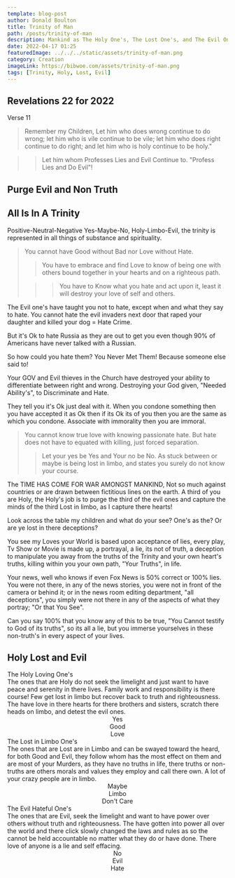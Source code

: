 ```yaml
---
template: blog-post
author: Donald Boulton
title: Trinity of Man
path: /posts/trinity-of-man
description: Mankind as The Holy One's, The Lost One's, and The Evil One's. We will learn to discriminate and Purge our Lives Of the Evil One's.
date: 2022-04-17 01:25
featuredImage: ../../../static/assets/trinity-of-man.png
category: Creation
imageLink: https://bibwoe.com/assets/trinity-of-man.png
tags: [Trinity, Holy, Lost, Evil]
---
```


## Revelations 22 for 2022

Verse 11

> Remember my Children, Let him who does wrong continue to do wrong; let him who is vile continue to be vile; let him who does right continue to do right; and let him who is holy continue to be holy."

> > Let him whom Professes Lies and Evil Continue to. "Profess Lies and Do Evil"!

## Purge Evil and Non Truth

<Callout>

## All Is In A Trinity

Positive-Neutral-Negative Yes-Maybe-No, Holy-Limbo-Evil, the trinity is represented in all things of substance and spirituality.

> You cannot have Good without Bad nor Love without Hate.
>
> > You have to embrace and find Love to know of being one with others bound together in your hearts and on a righteous path.
>
> > > You have to Know what you hate and act upon it, least it will destroy your love of self and others.

<Section>

The Evil one's have taught you not to hate, except when and what they say to hate. You cannot hate the evil invaders next door that raped your daughter and killed your dog = Hate Crime.

But it's Ok to hate Russia as they are out to get you even though 90% of Americans have never talked with a Russian.

So how could you hate them? You Never Met Them! Because someone else said to!

Your GOV and Evil thieves in the Church have destroyed your ability to differentiate between right and wrong. Destroying your God given, "Needed Ability's", to Discriminate and Hate.

They tell you it's Ok just deal with it. When you condone something then you have accepted it as Ok then if its Ok its of you then you are the same as which you condone. Associate with immorality then you are immoral.

> You cannot know true love with knowing passionate hate. But hate does not have to equated with killing, just forced separation.
>
> > Let your yes be Yes and Your no be No. As stuck between or maybe is being lost in limbo, and states you surely do not know your course.

</Section>

</Callout>

<Section>

The TIME HAS COME FOR WAR AMONGST MANKIND, Not so much against countries or are drawn between fictitious lines on the earth. A third of you are Holy, the Holy's job is to purge the third of the evil ones and capture the minds of the third Lost in limbo, as I capture there hearts!

Look across the table my children and what do your see? One's as the? Or are ye lost in there deceptions?

You see my Loves your World is based upon acceptance of lies, every play, Tv Show or Movie is made up, a portrayal, a lie, its not of truth, a deception to manipulate you away from the truths of the Trinity and your own heart's truths, killing within you your own path, "Your Truths", in life.

Your news, well who knows if even Fox News is 50% correct or 100% lies. You were not there, in any of the news stories, you were not in front of the camera or behind it; or in the news room editing department, "all deceptions", you simply were not there in any of the aspects of what they portray; "Or that You See".

Can you say 100% that you know any of this to be true, "You Cannot testify to God of its truths", so its all a lie, but you immerse yourselves in these non-truth's in every aspect of your lives.

</Section>

<Section>

## Holy Lost and Evil

</Section>

<Section>

<ListGrid>
  <List>
    <span className="ml-6 mb-1 place-content-center text-center text-lg underline decoration-fuchsia-600 decoration-wavy underline-offset-8 transition duration-300">
      The Holy Loving One's
    </span>
    <div>
      The ones that are Holy do not seek the limelight and just want to have peace and serenity in there lives. Family
      work and responsibility is there course! Few get lost in limbo but recover back to truth and righteousness. The
      have love in there hearts for there brothers and sisters, scratch there heads on limbo, and detest the evil ones.
    </div>
    <WavyHr />
    <ListItem>
      <Center>
        <div>Yes</div>
      </Center>
    </ListItem>
    <ListItem>
      <Center>
        <div>Good</div>
      </Center>
    </ListItem>
    <ListItem>
      <Center>
        <div>Love</div>
      </Center>
    </ListItem>
  </List>
  <List>
    <span className="ml-6 mb-1 place-content-center text-center text-lg underline decoration-fuchsia-600 decoration-wavy underline-offset-8 transition duration-300">
      The Lost in Limbo One's
    </span>
    <div>
      The ones that are Lost are in Limbo and can be swayed toward the heard, for both Good and Evil, they follow whom
      has the most effect on them and are most of your Murders, as they have no truths in life, there truths or
      non-truths are others morals and values they employ and call there own. A lot of your crazy people are in limbo.
    </div>
    <WavyHr />
    <ListItem>
      <Center>
        <div>Maybe</div>
      </Center>
    </ListItem>
    <ListItem>
      <Center>
        <div>Limbo</div>
      </Center>
    </ListItem>
    <ListItem>
      <Center>
        <div>Don't Care</div>
      </Center>
    </ListItem>
  </List>
  <List>
    <span className="ml-6 mb-1 place-content-center text-center text-lg underline decoration-fuchsia-600 decoration-wavy underline-offset-8 transition duration-300">
      The Evil Hateful One's
    </span>
    <div>
      The ones that are Evil, seek the limelight and want to have power over others without truth and righteousness. The
      have gotten into power all over the world and there click slowly changed the laws and rules as so the cannot be
      held accountable no matter what they do or have done. There love of anyone is a lie and self effacing.
    </div>
    <WavyHr />
    <ListItem>
      <Center>
        <div>No</div>
      </Center>
    </ListItem>
    <ListItem>
      <Center>
        <div>Evil</div>
      </Center>
    </ListItem>
    <ListItem>
      <Center>
        <div>Hate</div>
      </Center>
    </ListItem>
  </List>
</ListGrid>

</Section>

<WavyHr className="mt-1 mb-1 text-fuchsia-600" />
